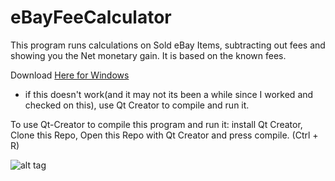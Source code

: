 # eBayFeeCalculator

This program runs calculations on Sold eBay Items, subtracting out fees and showing you the Net monetary gain. It is based on the known fees.

Download [Here for Windows](https://www.dropbox.com/s/cvr6iynau3a6hbg/eBayFeeCalculator-win32.zip?dl=0)  
  * if this doesn't work(and it may not its been a while since I worked and checked on this), use Qt Creator to compile and run it.

To use Qt-Creator to compile this program and run it: install Qt Creator, Clone this Repo, Open this Repo with Qt Creator and press compile. (Ctrl + R)


![alt tag](https://i.imgur.com/MLtMdtD.png)

